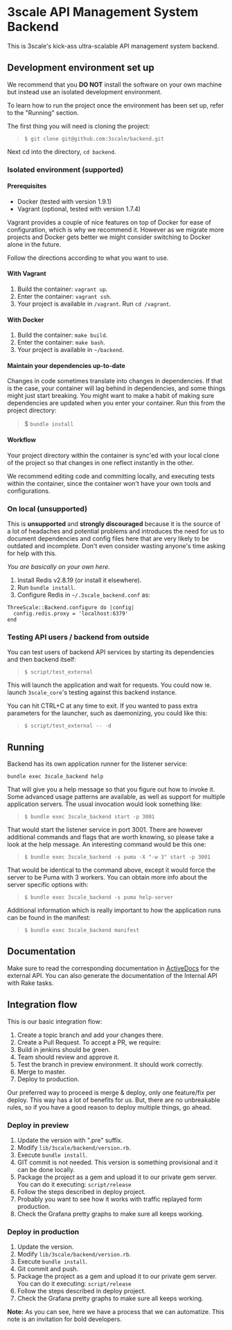 # 3scale API Management System Backend

This is 3scale's kick-ass ultra-scalable API management system backend.

## Development environment set up

We recommend that you **DO NOT** install the software on your own machine but
instead use an isolated development environment.

To learn how to run the project once the environment has been set up, refer to
the "Running" section.

The first thing you will need is cloning the project:
> `$ git clone git@github.com:3scale/backend.git`

Next cd into the directory, `cd backend`.

### Isolated environment (supported)

#### Prerequisites

* Docker (tested with version 1.9.1)
* Vagrant (optional, tested with version 1.7.4)

Vagrant provides a couple of nice features on top of Docker for ease of
configuration, which is why we recommend it. However as we migrate more projects
and Docker gets better we might consider switching to Docker alone in the
future.

Follow the directions according to what you want to use.

#### With Vagrant

1. Build the container: `vagrant up`.
2. Enter the container: `vagrant ssh`.
3. Your project is available in `/vagrant`. Run `cd /vagrant`.

#### With Docker

1. Build the container: `make build`.
2. Enter the container: `make bash`.
3. Your project is available in `~/backend`.

#### Maintain your dependencies up-to-date

Changes in code sometimes translate into changes in dependencies. If that is the
case, your container will lag behind in dependencies, and some things might just
start breaking. You might want to make a habit of making sure dependencies are
updated when you enter your container. Run this from the project directory:

> $ `bundle install`

#### Workflow

Your project directory within the container is sync'ed with your local clone of
the project so that changes in one reflect instantly in the other.

We recommend editing code and committing locally, and executing tests within the
container, since the container won't have your own tools and configurations.

### On local (unsupported)

This is **unsupported** and **strongly discouraged** because it is the source of a lot
of headaches and potential problems and introduces the need for us to document
dependencies and config files here that are very likely to be outdated and
incomplete. Don't even consider wasting anyone's time asking for help with this.

*You are basically on your own here*.

1. Install Redis v2.8.19 (or install it elsewhere).
2. Run `bundle install`.
3. Configure Redis in `~/.3scale_backend.conf` as:

```
ThreeScale::Backend.configure do |config|
  config.redis.proxy = 'localhost:6379'
end
```

### Testing API users / backend from outside

You can test users of backend API services by starting its dependencies and then backend itself:

> `$ script/test_external`

This will launch the application and wait for requests. You could now ie. launch
`3scale_core`'s testing against this backend instance.

You can hit CTRL+C at any time to exit. If you wanted to pass extra parameters
for the launcher, such as daemonizing, you could like this:

> `$ script/test_external -- -d`

## Running

Backend has its own application runner for the listener service:

`bundle exec 3scale_backend help`

That will give you a help message so that you figure out how to invoke it. Some
advanced usage patterns are available, as well as support for multiple
application servers. The usual invocation would look something like:

> `$ bundle exec 3scale_backend start -p 3001`

That would start the listener service in port 3001. There are however additional
commands and flags that are worth knowing, so please take a look at the help
message. An interesting command would be this one:

> `$ bundle exec 3scale_backend -s puma -X "-w 3" start -p 3001`

That would be identical to the command above, except it would force the server
to be Puma with 3 workers. You can obtain more info about the server specific
options with:

> `$ bundle exec 3scale_backend -s puma help-server`

Additional information which is really important to how the application runs can
be found in the manifest:

> `$ bundle exec 3scale_backend manifest`

## Documentation

Make sure to read the corresponding documentation in [ActiveDocs](https://support.3scale.net/reference/active-docs) for the external
API. You can also generate the documentation of the Internal API with Rake tasks.

## Integration flow

This is our basic integration flow:

1. Create a topic branch and add your changes there.
2. Create a Pull Request. To accept a PR, we require:
  1. Build in jenkins should be green.
  2. Team should review and approve it.
  3. Test the branch in preview environment. It should work correctly.
3. Merge to master.
4. Deploy to production.

Our preferred way to proceed is merge & deploy, only one feature/fix per deploy. This way has a lot of benefits for us.
But, there are no unbreakable rules, so if you have a good reason to deploy multiple things, go ahead.

### Deploy in preview

1. Update the version with ".pre" suffix.
  1. Modify `lib/3scale/backend/version.rb`.
  2. Execute `bundle install`.
  3. GIT commit is not needed. This version is something provisional and it can be done locally.
2. Package the project as a gem and upload it to our private gem server.
You can do it executing: `script/release`
3. Follow the steps described in deploy project.
4. Probably you want to see how it works with traffic replayed form production.
5. Check the Grafana pretty graphs to make sure all keeps working.

### Deploy in production

1. Update the version.
  1. Modify `lib/3scale/backend/version.rb`.
  2. Execute `bundle install`.
  3. Git commit and push.
2. Package the project as a gem and upload it to our private gem server.
You can do it executing: `script/release`
3. Follow the steps described in deploy project.
4. Check the Grafana pretty graphs to make sure all keeps working.

__Note:__ As you can see, here we have a process that we can automatize. This note is an invitation for bold developers.

